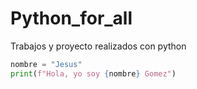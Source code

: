 # Python_for_all
Trabajos y proyecto realizados con python
```python
nombre = "Jesus"
print(f"Hola, yo soy {nombre} Gomez")
```
